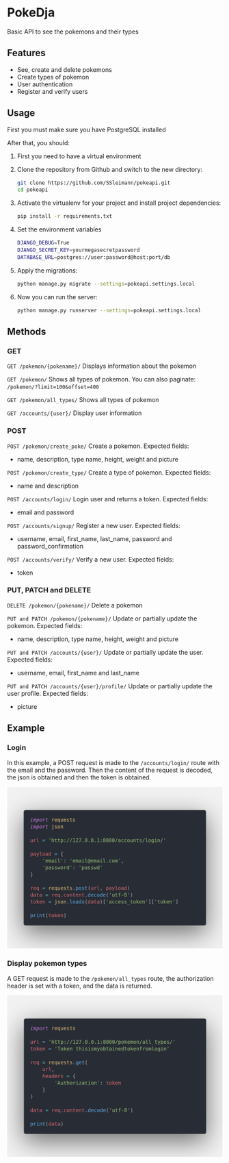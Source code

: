 # PokeDja

Basic API to see the pokemons and their types

## Features

- See, create and delete pokemons
- Create types of pokemon
- User authentication
- Register and verify users

## Usage

First you must make sure you have PostgreSQL installed

After that, you should:

1. First you need to have a virtual environment
2. Clone the repository from Github and switch to the new directory:

   ```bash
   git clone https://github.com/SSleimann/pokeapi.git
   cd pokeapi
   ```

3. Activate the virtualenv for your project and install project dependencies:

   ```bash
   pip install -r requirements.txt
   ```

4. Set the environment variables

    ```bash
    DJANGO_DEBUG=True
    DJANGO_SECRET_KEY=yourmegasecretpassword
    DATABASE_URL=postgres://user:password@host:port/db
   ```

5. Apply the migrations:

   ```bash
   python manage.py migrate --settings=pokeapi.settings.local
   ```

6. Now you can run the server:

   ```bash
   python manage.py runserver --settings=pokeapi.settings.local
   ```

## Methods

### GET

`GET /pokemon/{pokename}/` Displays information about the pokemon

`GET /pokemon/` Shows all types of pokemon. You can also paginate: `/pokemon/?limit=100&offset=400`

`GET /pokemon/all_types/` Shows all types of pokemon

`GET /accounts/{user}/` Display user information

### POST

`POST /pokemon/create_poke/` Create a pokemon. Expected fields:

- name, description, type name, height, weight and picture

`POST /pokemon/create_type/` Create a type of pokemon. Expected fields:

- name and description
  
`POST /accounts/login/` Login user and returns a token. Expected fields:

- email and password

`POST /accounts/signup/` Register a new user. Expected fields:

- username, email, first_name, last_name, password and password_confirmation

`POST /accounts/verify/` Verify a new user. Expected fields:

- token

### PUT, PATCH and DELETE

`DELETE /pokemon/{pokename}/` Delete a pokemon

`PUT and PATCH /pokemon/{pokename}/` Update or partially update the pokemon. Expected fields:

- name, description, type name, height, weight and picture

`PUT and PATCH /accounts/{user}/` Update or partially update the user. Expected fields:

- username, email, first_name and last_name

`PUT and PATCH /accounts/{user}/profile/` Update or partially update the user profile. Expected fields:

- picture

## Example

### Login

In this example, a POST request is made to the `/accounts/login/` route with the email and the password. Then the content of the request is decoded, the json is obtained and then the token is obtained.

![example-1](/.github/images/example1.png)

### Display pokemon types

A GET request is made to the `/pokemon/all_types` route, the authorization header is set with a token, and the data is returned.

![example-2](/.github/images/example2.png)
